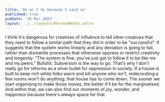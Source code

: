 ```yaml
---
title: 'Do as I do because I said so'
published: true
pubDate: '26 Mar 2023'
layout: ../../layouts/ReleaseNotes.astro
---
```


I think it's dangerous for creatives of influence to tell other creatives that they need to follow a similar path that they did in order to be "successful". It suggests that the system works linearly and any deviation is going to fail, rather than dismantle processes that otherwise oppress or restrict creativity and longevity. "The system is fine, you've just got to follow it to be like me and my peers." Bullshit. Subversion is the way to go. That's why I don't really go for reforms as a silver bullet for oppression in society. If a house is built to keep rich white folks warm and kill anyone who isn't, redecorating a few rooms won't do anything; that house has to come down. The sooner we start organising to make those moves, the better it'll be for the marginalised. And within that, we can also find our moments of joy, wonder, and happiness because there's always space for that.